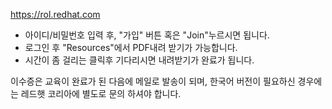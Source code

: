 

https://rol.redhat.com

- 아이디/비밀번호 입력 후, "가입" 버튼 혹은 "Join"누르시면 됩니다.
- 로그인 후 "Resources"에서 PDF내려 받기가 가능합니다. 
- 시간이 좀 걸리는 클릭후 기다리시면 내려받기가 완료가 됩니다.

이수증은 교육이 완료가 된 다음에 메일로 발송이 되며, 한국어 버전이 필요하신 경우에는 레드햇 코리아에 별도로 문의 하셔야 합니다.

